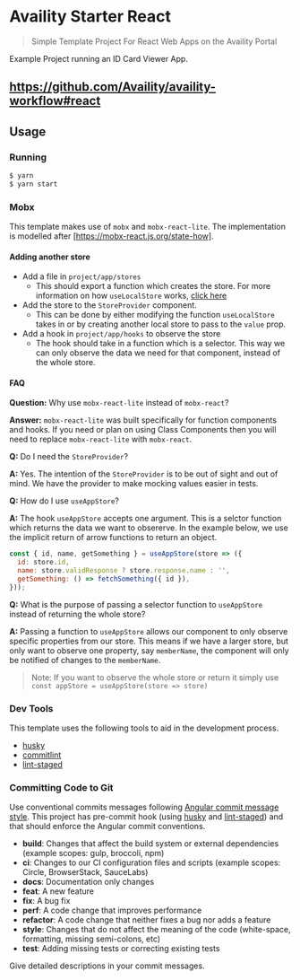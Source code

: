 # Availity Starter React

> Simple Template Project For React Web Apps on the Availity Portal

Example Project running an ID Card Viewer App.

## https://github.com/Availity/availity-workflow#react

## Usage

### Running

```bash
$ yarn
$ yarn start
```

### Mobx

This template makes use of `mobx` and `mobx-react-lite`. The implementation is modelled after [https://mobx-react.js.org/state-how].

#### Adding another store

- Add a file in `project/app/stores`
  - This should export a function which creates the store. For more information on how `useLocalStore` works, [click here](https://mobx-react.js.org/state-local)
- Add the store to the `StoreProvider` component.
  - This can be done by either modifying the function `useLocalStore` takes in or by creating another local store to pass to the `value` prop.
- Add a hook in `project/app/hooks` to observe the store
  - The hook should take in a function which is a selector. This way we can only observe the data we need for that component, instead of the whole store.

#### FAQ

**Question:** Why use `mobx-react-lite` instead of `mobx-react`?

**Answer:** `mobx-react-lite` was built specifically for function components and hooks. If you need or plan on using Class Components then you will need to replace `mobx-react-lite` with `mobx-react`.

**Q:** Do I need the `StoreProvider`?

**A:** Yes. The intention of the `StoreProvider` is to be out of sight and out of mind. We have the provider to make mocking values easier in tests.

**Q:** How do I use `useAppStore`?

**A:** The hook `useAppStore` accepts one argument. This is a selctor function which returns the data we want to obsererve. In the example below, we use the implicit return of arrow functions to return an object.

```js
const { id, name, getSomething } = useAppStore(store => ({
  id: store.id,
  name: store.validResponse ? store.response.name : '',
  getSomething: () => fetchSomething({ id }),
}));
```

**Q:** What is the purpose of passing a selector function to `useAppStore` instead of returning the whole store?

**A:** Passing a function to `useAppStore` allows our component to only observe specific properties from our store. This means if we have a larger store, but only want to observe one property, say `memberName`, the component will only be notified of changes to the `memberName`.

> Note: If you want to observe the whole store or return it simply use `const appStore = useAppStore(store => store)`

### Dev Tools

This template uses the following tools to aid in the development process.

- [husky](https://github.com/typicode/husky#readme)
- [commitlint](https://github.com/conventional-changelog/commitlint#readme)
- [lint-staged](https://github.com/okonet/lint-staged#readme)

### Committing Code to Git

Use conventional commits messages following [Angular commit message style](https://github.com/angular/angular/blob/master/CONTRIBUTING.md). This project has pre-commit hook (using [husky](https://github.com/typicode/husky) and [lint-staged](https://github.com/okonet/lint-staged)) and that should enforce the Angular commit conventions.

- **build**: Changes that affect the build system or external dependencies (example scopes: gulp, broccoli, npm)
- **ci**: Changes to our CI configuration files and scripts (example scopes: Circle, BrowserStack, SauceLabs)
- **docs**: Documentation only changes
- **feat**: A new feature
- **fix**: A bug fix
- **perf**: A code change that improves performance
- **refactor**: A code change that neither fixes a bug nor adds a feature
- **style**: Changes that do not affect the meaning of the code (white-space, formatting, missing semi-colons, etc)
- **test**: Adding missing tests or correcting existing tests

Give detailed descriptions in your commit messages.

